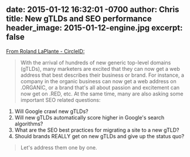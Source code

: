 date: 2015-01-12 16:32:01 -0700
author: Chris
title: New gTLDs and SEO performance
header_image: 2015-01-12-engine.jpg
excerpt: false
----

[From Roland LaPlante - CircleID:](http://www.circleid.com/posts/20150112_new_gtlds_show_promising_seo_performance/)

> With the arrival of hundreds of new generic top-level domains (gTLDs), many marketers are excited that they can now get a web address that best describes their business or brand. For instance, a company in the organic business can now get a web address on .ORGANIC, or a brand that's all about passion and excitement can now get on .RED, etc. At the same time, many are also asking some important SEO related questions:
> 
1. Will Google crawl new gTLDs?
2. Will new gTLDs automatically score higher in Google's search algorithms?
3. What are the SEO best practices for migrating a site to a new gTLD?
4. Should brands REALLY get on new gTLDs and give up the status quo?
> 
> Let's address them one by one.